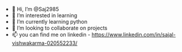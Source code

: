- 👋 Hi, I’m @Saj2985
- 👀 I’m interested in learning
- 🌱 I’m currently learning python
- 💞️ I’m looking to collaborate on projects
- 📫 you can find me on linkedin - https://www.linkedin.com/in/sajal-vishwakarma-020552233/

<!---
Saj2985/Saj2985 is a ✨ special ✨ repository because its `README.md` (this file) appears on your GitHub profile.
You can click the Preview link to take a look at your changes.
--->
